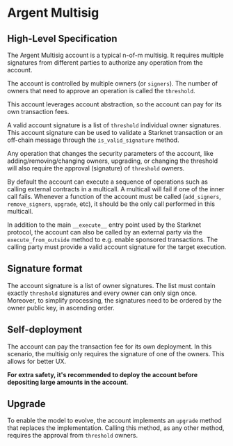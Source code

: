 # Argent Multisig

## High-Level Specification

The Argent Multisig account is a typical n-of-m  multisig. It requires multiple signatures from different parties to authorize any operation from the account.

The account is controlled by multiple owners (or `signers`). The number of owners that need to approve an operation is called the `threshold`.

This account leverages account abstraction, so the account can pay for its own transaction fees.

A valid account signature is a list of `threshold` individual owner signatures. This account signature can be used to validate a Starknet transaction or an off-chain message through the `is_valid_signature` method.

Any operation that changes the security parameters of the account, like adding/removing/changing owners, upgrading, or changing the threshold will also require the approval (signature) of `threshold` owners.

By default the account can execute a sequence of operations such as calling external contracts in a multicall. A multicall will fail if one of the inner call fails. Whenever a function of the account must be called (`add_signers`, `remove_signers`, `upgrade`, etc), it should be the only call performed in this multicall.

In addition to the main `__execute__` entry point used by the Starknet protocol, the account can also be called by an external party via the `execute_from_outside` method to e.g. enable sponsored transactions. The calling party must provide a valid account signature for the target execution.

## Signature format

The account signature is a list of owner signatures. The list must contain exactly `threshold` signatures and every owner can only sign once. Moreover, to simplify processing, the signatures need to be ordered by the owner public key, in ascending order.

## Self-deployment

The account can pay the transaction fee for its own deployment. In this scenario, the multisig only requires the signature of one of the owners.
This allows for better UX.

**For extra safety, it's recommended to deploy the account before depositing large amounts in the account**.

## Upgrade

To enable the model to evolve, the account implements an `upgrade` method that replaces the implementation. Calling this method, as any other method, requires the approval from `threshold` owners.
